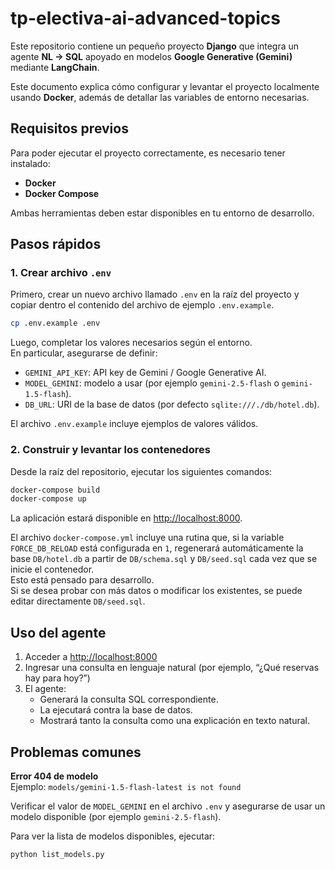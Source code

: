 # tp-electiva-ai-advanced-topics

Este repositorio contiene un pequeño proyecto **Django** que integra un agente **NL → SQL** apoyado en modelos **Google Generative (Gemini)** mediante **LangChain**.

Este documento explica cómo configurar y levantar el proyecto localmente usando **Docker**, además de detallar las variables de entorno necesarias.


## Requisitos previos

Para poder ejecutar el proyecto correctamente, es necesario tener instalado:

- **Docker**
- **Docker Compose**

Ambas herramientas deben estar disponibles en tu entorno de desarrollo.


## Pasos rápidos

### 1. Crear archivo `.env`

Primero, crear un nuevo archivo llamado `.env` en la raíz del proyecto y copiar dentro el contenido del archivo de ejemplo `.env.example`.

```bash
cp .env.example .env
```

Luego, completar los valores necesarios según el entorno.  
En particular, asegurarse de definir:

- `GEMINI_API_KEY`: API key de Gemini / Google Generative AI.
- `MODEL_GEMINI`: modelo a usar (por ejemplo `gemini-2.5-flash` o `gemini-1.5-flash`).
- `DB_URL`: URI de la base de datos (por defecto `sqlite:///./db/hotel.db`).

El archivo `.env.example` incluye ejemplos de valores válidos.

### 2. Construir y levantar los contenedores

Desde la raíz del repositorio, ejecutar los siguientes comandos:

```bash
docker-compose build
docker-compose up
```

La aplicación estará disponible en [http://localhost:8000](http://localhost:8000).

El archivo `docker-compose.yml` incluye una rutina que, si la variable `FORCE_DB_RELOAD` está configurada en `1`, regenerará automáticamente la base `DB/hotel.db` a partir de `DB/schema.sql` y `DB/seed.sql` cada vez que se inicie el contenedor.  
Esto está pensado para desarrollo.  
Si se desea probar con más datos o modificar los existentes, se puede editar directamente `DB/seed.sql`.


## Uso del agente

1. Acceder a [http://localhost:8000](http://localhost:8000)
2. Ingresar una consulta en lenguaje natural (por ejemplo, “¿Qué reservas hay para hoy?”)
3. El agente:
   - Generará la consulta SQL correspondiente.
   - La ejecutará contra la base de datos.
   - Mostrará tanto la consulta como una explicación en texto natural.


## Problemas comunes

**Error 404 de modelo**  
Ejemplo: `models/gemini-1.5-flash-latest is not found`

Verificar el valor de `MODEL_GEMINI` en el archivo `.env` y asegurarse de usar un modelo disponible (por ejemplo `gemini-2.5-flash`).

Para ver la lista de modelos disponibles, ejecutar:

```bash
python list_models.py
```
